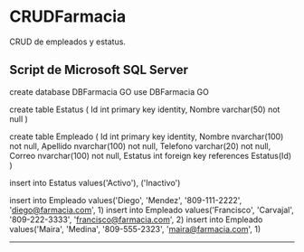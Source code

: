 # CRUDFarmacia

CRUD de empleados y estatus.


Script de Microsoft SQL Server
---------------------------------------------------------------------------------------------------------------------------------------------

create database DBFarmacia
GO
use DBFarmacia
GO

create table Estatus
(
Id int primary key identity,
Nombre varchar(50) not null
)

create table Empleado
(
Id int primary key identity,
Nombre nvarchar(100) not null,
Apellido nvarchar(100) not null,
Telefono varchar(20) not null,
Correo nvarchar(100) not null,
Estatus int foreign key references Estatus(Id)
)

insert into Estatus values('Activo'), ('Inactivo')

insert into Empleado values('Diego', 'Mendez', '809-111-2222', 'diego@farmacia.com', 1)
insert into Empleado values('Francisco', 'Carvajal', '809-222-3333', 'francisco@farmacia.com', 2)
insert into Empleado values('Maira', 'Medina', '809-555-2323', 'maira@farmacia.com', 1)

---------------------------------------------------------------------------------------------------------------------------------------------
